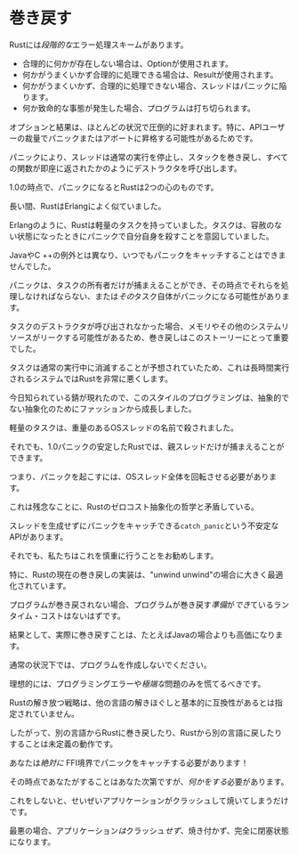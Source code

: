 # <!--Unwinding--> 巻き戻す

<!--Rust has a *tiered* error-handling scheme:-->
Rustには*段階的な*エラー処理スキームがあります。

* <!--If something might reasonably be absent, Option is used.-->
   合理的に何かが存在しない場合は、Optionが使用されます。
* <!--If something goes wrong and can reasonably be handled, Result is used.-->
   何かがうまくいかず合理的に処理できる場合は、Resultが使用されます。
* <!--If something goes wrong and cannot reasonably be handled, the thread panics.-->
   何かがうまくいかず、合理的に処理できない場合、スレッドはパニックに陥ります。
* <!--If something catastrophic happens, the program aborts.-->
   何か致命的な事態が発生した場合、プログラムは打ち切られます。

<!--Option and Result are overwhelmingly preferred in most situations, especially since they can be promoted into a panic or abort at the API user's discretion.-->
オプションと結果は、ほとんどの状況で圧倒的に好まれます。特に、APIユーザーの裁量でパニックまたはアボートに昇格する可能性があるためです。
<!--Panics cause the thread to halt normal execution and unwind its stack, calling destructors as if every function instantly returned.-->
パニックにより、スレッドは通常の実行を停止し、スタックを巻き戻し、すべての関数が即座に返されたかのようにデストラクタを呼び出します。

<!--As of 1.0, Rust is of two minds when it comes to panics.-->
1.0の時点で、パニックになるとRustは2つの心のものです。
<!--In the long-long-ago, Rust was much more like Erlang.-->
長い間、RustはErlangによく似ていました。
<!--Like Erlang, Rust had lightweight tasks, and tasks were intended to kill themselves with a panic when they reached an untenable state.-->
Erlangのように、Rustは軽量のタスクを持っていました。タスクは、容赦のない状態になったときにパニックで自分自身を殺すことを意図していました。
<!--Unlike an exception in Java or C++, a panic could not be caught at any time.-->
JavaやC ++の例外とは異なり、いつでもパニックをキャッチすることはできませんでした。
<!--Panics could only be caught by the owner of the task, at which point they had to be handled or *that* task would itself panic.-->
パニックは、タスクの所有者だけが捕まえることができ、その時点でそれらを処理しなければならない、または*その*タスク自体がパニックになる可能性があります。

<!--Unwinding was important to this story because if a task's destructors weren't called, it would cause memory and other system resources to leak.-->
タスクのデストラクタが呼び出されなかった場合、メモリやその他のシステムリソースがリークする可能性があるため、巻き戻しはこのストーリーにとって重要でした。
<!--Since tasks were expected to die during normal execution, this would make Rust very poor for long-running systems!-->
タスクは通常の実行中に消滅することが予想されていたため、これは長時間実行されるシステムではRustを非常に悪くします。

<!--As the Rust we know today came to be, this style of programming grew out of fashion in the push for less-and-less abstraction.-->
今日知られている錆が現れたので、このスタイルのプログラミングは、抽象的でない抽象化のためにファッションから成長しました。
<!--Light-weight tasks were killed in the name of heavy-weight OS threads.-->
軽量のタスクは、重量のあるOSスレッドの名前で殺されました。
<!--Still, on stable Rust as of 1.0 panics can only be caught by the parent thread.-->
それでも、1.0パニックの安定したRustでは、親スレッドだけが捕まえることができます。
<!--This means catching a panic requires spinning up an entire OS thread!-->
つまり、パニックを起こすには、OSスレッド全体を回転させる必要があります。
<!--This unfortunately stands in conflict to Rust's philosophy of zero-cost abstractions.-->
これは残念なことに、Rustのゼロコスト抽象化の哲学と矛盾している。

<!--There is an unstable API called `catch_panic` that enables catching a panic without spawning a thread.-->
スレッドを生成せずにパニックをキャッチできる`catch_panic`という不安定なAPIがあります。
<!--Still, we would encourage you to only do this sparingly.-->
それでも、私たちはこれを慎重に行うことをお勧めします。
<!--In particular, Rust's current unwinding implementation is heavily optimized for the "doesn't unwind"case.-->
特に、Rustの現在の巻き戻しの実装は、"unwind unwind"の場合に大きく最適化されています。
<!--If a program doesn't unwind, there should be no runtime cost for the program being *ready* to unwind.-->
プログラムが巻き戻されない場合、プログラムが巻き戻す*準備*が*でき*ているランタイム・コストはないはずです。
<!--As a consequence, actually unwinding will be more expensive than in eg Java.-->
結果として、実際に巻き戻すことは、たとえばJavaの場合よりも高価になります。
<!--Don't build your programs to unwind under normal circumstances.-->
通常の状況下では、プログラムを作成しないでください。
<!--Ideally, you should only panic for programming errors or *extreme* problems.-->
理想的には、プログラミングエラーや*極端な*問題のみを慌てるべきです。

<!--Rust's unwinding strategy is not specified to be fundamentally compatible with any other language's unwinding.-->
Rustの解き放つ戦略は、他の言語の解きほぐしと基本的に互換性があるとは指定されていません。
<!--As such, unwinding into Rust from another language, or unwinding into another language from Rust is Undefined Behavior.-->
したがって、別の言語からRustに巻き戻したり、Rustから別の言語に戻したりすることは未定義の動作です。
<!--You must *absolutely* catch any panics at the FFI boundary!-->
あなたは*絶対に* FFI境界でパニックをキャッチする必要があります！
<!--What you do at that point is up to you, but *something* must be done.-->
その時点であなたがすることはあなた次第ですが、*何かをする*必要があります。
<!--If you fail to do this, at best, your application will crash and burn.-->
これをしないと、せいぜいアプリケーションがクラッシュして焼いてしまうだけです。
<!--At worst, your application *won't* crash and burn, and will proceed with completely clobbered state.-->
最悪の場合、アプリケーション*は*クラッシュ*せず*、焼き付かず、完全に閉塞状態になります。
